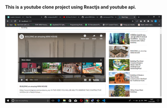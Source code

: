 <h4>This is a youtube clone project using Reactjs and youtube api.</h4>


<img src="https://github.com/sujitoic999/Video/blob/master/public/Screenshot%20(743).png"/>
